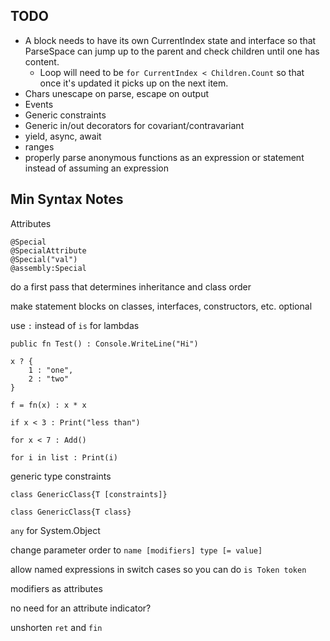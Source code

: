 ## TODO

* A block needs to have its own CurrentIndex state and interface so that ParseSpace can jump up to the parent and check children until one has content.
    * Loop will need to be `for CurrentIndex < Children.Count` so that once it's updated it picks up on the next item.
* Chars unescape on parse, escape on output
* Events
* Generic constraints
* Generic in/out decorators for covariant/contravariant
* yield, async, await
* ranges
* properly parse anonymous functions as an expression or statement instead of assuming an expression

## Min Syntax Notes

Attributes
```
@Special
@SpecialAttribute
@Special("val")
@assembly:Special
```

do a first pass that determines inheritance and class order

make statement blocks on classes, interfaces, constructors, etc. optional

use `:` instead of `is` for lambdas
```
public fn Test() : Console.WriteLine("Hi")

x ? {
    1 : "one",
    2 : "two"
}

f = fn(x) : x * x

if x < 3 : Print("less than")

for x < 7 : Add()

for i in list : Print(i)
```

generic type constraints
```
class GenericClass{T [constraints]}

class GenericClass{T class}
```

`any` for System.Object

change parameter order to `name [modifiers] type [= value]`

allow named expressions in switch cases so you can do `is Token token`

modifiers as attributes

no need for an attribute indicator?

unshorten `ret` and `fin`
